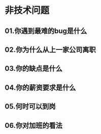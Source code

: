 # 非技术问题

## 01.你遇到最难的bug是什么


## 02.你为什么从上一家公司离职


## 03.你的缺点是什么


## 04.你的薪资要求是什么


## 05.何时可以到岗


## 06.你对加班的看法
